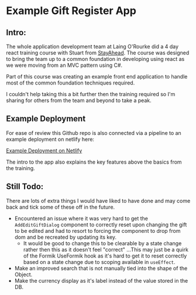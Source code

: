 # Example Gift Register App

## Intro:

The whole application development team at Laing O'Rourke did a 4 day react training course with Stuart from [StayAhead](https://www.stayahead.com/). The course was designed to bring the team up to a common foundation in developing using react as we were moving from an MVC pattern using C#.

Part of this course was creating an example front end application to handle most of the common foundation techniques required.

I couldn't help taking this a bit further then the training required so I'm sharing for others from the team and beyond to take a peak.

## Example Deployment

For ease of review this Github repo is also connected via a pipeline to an example deployment on netlify here:

[Example Deployment on Netlify](https://jovial-minsky-e2015d.netlify.app/)

The intro to the app also explains the key features above the basics from the training.

## Still Todo:

There are lots of extra things I would have liked to have done and may come back and tick some of these off in the future.

- Encountered an issue where it was very hard to get the `AddEditGiftDialog` component to correctly reset upon changing the gift to be edited and had to resort to forcing the component to drop from dom and be recreated by updating its key.
  - It would be good to change this to be clearable by a state change rather then this as it doesn't feel "correct" ...This may just be a quirk of the Formik UseFormik hook as it's hard to get it to reset correctly based on a state change due to scoping available in `useEffect`.
- Make an improved search that is not manually tied into the shape of the Object.
- Make the currency display as it's label instead of the value stored in the DB.
